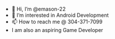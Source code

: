 - 👋 Hi, I’m @emason-22
- 👀 I’m interested in Android Development 
- 📫 How to reach me @ 304-371-7099
- I am also an aspiring Game Developer

<!---
emason-22/emason-22 is a ✨ special ✨ repository because its `README.md` (this file) appears on your GitHub profile.
You can click the Preview link to take a look at your changes.
--->
